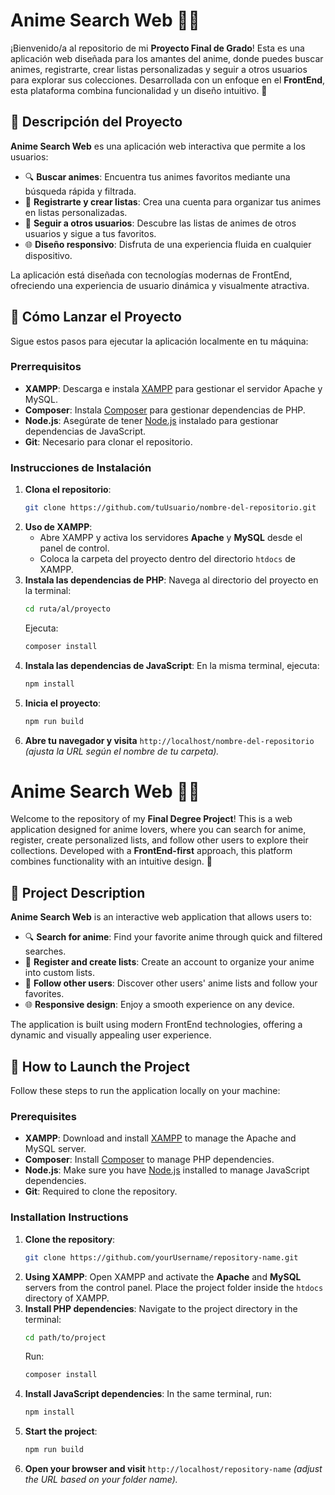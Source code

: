 # Anime Search Web 🐱‍👤

¡Bienvenido/a al repositorio de mi **Proyecto Final de Grado**! Esta es una aplicación web diseñada para los amantes del anime, donde puedes buscar animes, registrarte, crear listas personalizadas y seguir a otros usuarios para explorar sus colecciones. Desarrollada con un enfoque en el **FrontEnd**, esta plataforma combina funcionalidad y un diseño intuitivo. 🎌

## 📖 Descripción del Proyecto

**Anime Search Web** es una aplicación web interactiva que permite a los usuarios:
- 🔍 **Buscar animes**: Encuentra tus animes favoritos mediante una búsqueda rápida y filtrada.
- 📝 **Registrarte y crear listas**: Crea una cuenta para organizar tus animes en listas personalizadas.
- 👥 **Seguir a otros usuarios**: Descubre las listas de animes de otros usuarios y sigue a tus favoritos.
- 🌐 **Diseño responsivo**: Disfruta de una experiencia fluida en cualquier dispositivo.

La aplicación está diseñada con tecnologías modernas de FrontEnd, ofreciendo una experiencia de usuario dinámica y visualmente atractiva.

## 🚀 Cómo Lanzar el Proyecto

Sigue estos pasos para ejecutar la aplicación localmente en tu máquina:

### Prerrequisitos
- **XAMPP**: Descarga e instala [XAMPP](https://www.apachefriends.org/es/index.html) para gestionar el servidor Apache y MySQL.
- **Composer**: Instala [Composer](https://getcomposer.org/) para gestionar dependencias de PHP.
- **Node.js**: Asegúrate de tener [Node.js](https://nodejs.org/) instalado para gestionar dependencias de JavaScript.
- **Git**: Necesario para clonar el repositorio.

### Instrucciones de Instalación
1. **Clona el repositorio**:
   ```bash
   git clone https://github.com/tuUsuario/nombre-del-repositorio.git
   ```
2. **Uso de XAMPP**:
   - Abre XAMPP y activa los servidores **Apache** y **MySQL** desde el panel de control.
   - Coloca la carpeta del proyecto dentro del directorio `htdocs` de XAMPP.
3. **Instala las dependencias de PHP**:
   Navega al directorio del proyecto en la terminal:
     ```bash
     cd ruta/al/proyecto
     ```
   Ejecuta:
     ```bash
     composer install
     ```
4. **Instala las dependencias de JavaScript**:
   En la misma terminal, ejecuta:
     ```bash
     npm install
     ```
5. **Inicia el proyecto**:
   ```bash
   npm run build
   ```
6. **Abre tu navegador y visita** `http://localhost/nombre-del-repositorio` *(ajusta la URL según el nombre de tu carpeta).*


# Anime Search Web 🐱‍👤

Welcome to the repository of my **Final Degree Project**! This is a web application designed for anime lovers, where you can search for anime, register, create personalized lists, and follow other users to explore their collections. Developed with a **FrontEnd-first** approach, this platform combines functionality with an intuitive design. 🎌

## 📖 Project Description

**Anime Search Web** is an interactive web application that allows users to:
- 🔍 **Search for anime**: Find your favorite anime through quick and filtered searches.
- 📝 **Register and create lists**: Create an account to organize your anime into custom lists.
- 👥 **Follow other users**: Discover other users' anime lists and follow your favorites.
- 🌐 **Responsive design**: Enjoy a smooth experience on any device.

The application is built using modern FrontEnd technologies, offering a dynamic and visually appealing user experience.

## 🚀 How to Launch the Project

Follow these steps to run the application locally on your machine:

### Prerequisites
- **XAMPP**: Download and install [XAMPP](https://www.apachefriends.org/index.html) to manage the Apache and MySQL server.
- **Composer**: Install [Composer](https://getcomposer.org/) to manage PHP dependencies.
- **Node.js**: Make sure you have [Node.js](https://nodejs.org/) installed to manage JavaScript dependencies.
- **Git**: Required to clone the repository.

### Installation Instructions
1. **Clone the repository**:
   ```bash
   git clone https://github.com/yourUsername/repository-name.git
   ```
2. **Using XAMPP**:
   Open XAMPP and activate the **Apache** and **MySQL** servers from the control panel.
   Place the project folder inside the `htdocs` directory of XAMPP.
3. **Install PHP dependencies**:
   Navigate to the project directory in the terminal:
     ```bash
     cd path/to/project
     ```
   Run:
     ```bash
     composer install
     ```
4. **Install JavaScript dependencies**:
   In the same terminal, run:
     ```bash
     npm install
     ```
5. **Start the project**:
   ```bash
   npm run build
   ```
6. **Open your browser and visit** `http://localhost/repository-name` *(adjust the URL based on your folder name).*
